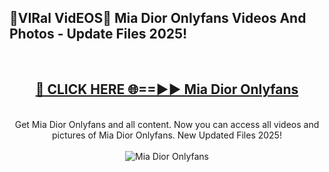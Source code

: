 <h2>🔴VIRal VidEOS🔴 Mia Dior Onlyfans Videos And Photos - Update Files 2025!</h2>
<br>
<div align="center">
<h2><a href="https://virallinks.top/odZfE0" rel="nofollow">🔴 CLICK HERE 🌐==►► Mia Dior Onlyfans</a></h2>
<br>
Get Mia Dior Onlyfans and all content. Now you can access all videos and pictures of Mia Dior Onlyfans. New Updated Files 2025!
<br>
<br>
<a href="https://virallinks.top/odZfE0" rel="nofollow" data-target="animated-image.originalLink"><img src="https://i.imgur.com/dJHk4Zq.gif)" alt="Mia Dior Onlyfans" style="max-width: 100%; display: inline-block;" data-target="animated-image.originalImage"></a>
</div>
<br>

